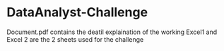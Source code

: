 # DataAnalyst-Challenge
Document.pdf contains the deatil explaination of the working
Excel1 and Excel 2 are the 2 sheets used for the challenge
